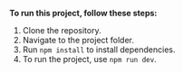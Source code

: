 **To run this project, follow these steps:**

1. Clone the repository.
2. Navigate to the project folder.
3. Run `npm install` to install dependencies.
4. To run the project, use `npm run dev`.

